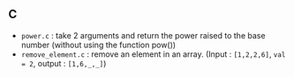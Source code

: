 ## C
* `power.c` : take 2 arguments and return the power raised to the base number (without using the function pow())  
* `remove_element.c` : remove an element in an array. (Input : `[1,2,2,6]`, `val = 2`, output : `[1,6,_,_]`)  
